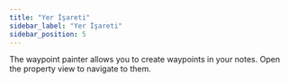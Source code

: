 ```yaml
---
title: "Yer İşareti"
sidebar_label: "Yer İşareti"
sidebar_position: 5
---
```


The waypoint painter allows you to create waypoints in your notes. Open the property view to navigate to them.
